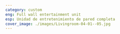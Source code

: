 ```yaml
---
category: custom
eng: Full wall entertainment unit
esp: Unidad de entretenimiento de pared completa
cover_image: ./images/Livingroom-04-01--05.jpg
---
```

